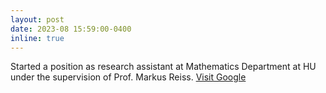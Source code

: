 ```yaml
---
layout: post
date: 2023-08 15:59:00-0400
inline: true
---
```

Started a position as research assistant at Mathematics Department at HU under the supervision of Prof. Markus Reiss. [Visit Google](https://www.google.com/)


